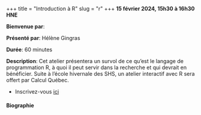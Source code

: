 +++
title = "Introduction à R"
slug = "r"
+++
**15 février 2024, 15h30 à 16h30 HNE**

**Bienvenue par**: 

**Présenté par**: Hélène Gingras

**Durée**: 60 minutes

**Description**: Cet atelier présentera un survol de ce qu’est le langage de programmation R, à quoi il peut
servir dans la recherche et qui devrait en bénéficier. Suite à l’école hivernale des SHS, un atelier
interactif avec R sera offert par Calcul Québec.

* Inscrivez-vous [ici](https://docs.google.com/forms/d/e/1FAIpQLSfA-hrSIZrCyq7jeLJTDU_Nh9QA3UuhWhYTqvIkmfk-KDEDoQ/viewform)

#### Biographie
